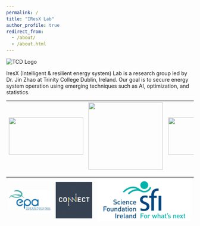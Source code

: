 ```yaml
---
permalink: /
title: "IResX Lab"
author_profile: true
redirect_from: 
  - /about/
  - /about.html
---
```


![TCD Logo](https://JinZhaoTCD.github.io/images/TCD_logo.png)

IresX (Intelligent & resilient energy system) Lab is a research group led by Dr. Jin Zhao at Trinity College Dublin, Ireland.
Our goal is to secure energy system operation using emerging techniques such as AI, optimization, and statistics.


| <img src="https://JinZhaoTCD.github.io/images/Irish_EPA_Logo.jpg" width="200" height="100"> | <img src="https://JinZhaoTCD.github.io/images/Connect_logo.jpg" width="200" height="180"> | <img src="https://JinZhaoTCD.github.io/images/SFI_logo.jpg" width="220" height="100"> |
|---|---|---|


| ![Irish_EPA_Logo](/images/Irish_EPA_Logo.jpg) | ![Connect_logo](/images/Connect_logo.jpg) | ![SFI_logo](/images/SFI_logo.jpg) |
|--------------------------------|--------------------------------|--------------------------------|
